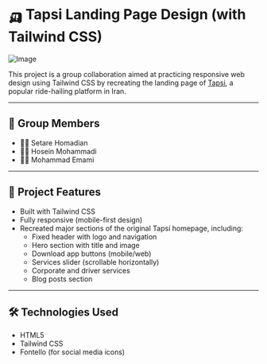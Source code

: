 
# 🛺 Tapsi Landing Page Design (with Tailwind CSS)

![Image](https://github.com/user-attachments/assets/cf4a651d-d829-40f8-b373-e74dad4d030a)

This project is a group collaboration aimed at practicing responsive web design using Tailwind CSS by recreating the landing page of [Tapsi](https://tapsi.ir), a popular ride-hailing platform in Iran.

---

## 👥 Group Members

- 👩‍💻 Setare Homadian  
- 👨‍💻 Hosein Mohammadi  
- 👨‍💻 Mohammad Emami

---

## 🎯 Project Features

- Built with Tailwind CSS
- Fully responsive (mobile-first design)
- Recreated major sections of the original Tapsi homepage, including:
  - Fixed header with logo and navigation
  - Hero section with title and image
  - Download app buttons (mobile/web)
  - Services slider (scrollable horizontally)
  - Corporate and driver services
  - Blog posts section

---

## 🛠 Technologies Used

- HTML5  
- Tailwind CSS  
- Fontello (for social media icons)

